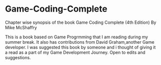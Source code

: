 # Game-Coding-Complete
Chapter wise synopsis of the book Game Coding Complete (4th Edition) By Mike McShaffry

This is a book based on Game Progrmming that I am reading during my summer break.
It also has contributions from David Graham,another Game developer.
I was suggested this book by someone and i thought of giving it a read as a part of my Game Development Journey.
Open to edits and suggestions.
